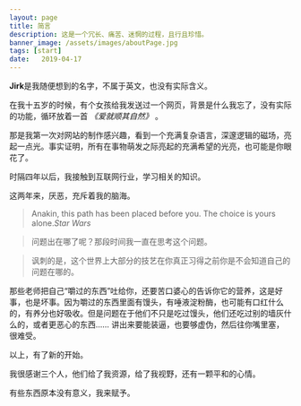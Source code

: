 ```yaml
---
layout: page
title: 简言
description: 这是一个冗长、痛苦、迷惘的过程，且行且珍惜。
banner_image: /assets/images/aboutPage.jpg
tags: [start]
date:   2019-04-17
---
```


**Jirk**是我随便想到的名字，不属于英文，也没有实际含义。 

在我十五岁的时候，有个女孩给我发送过一个网页，背景是什么我忘了，没有实际的功能，循环放着一首 *《爱就顺其自然》* 。

那是我第一次对网站的制作感兴趣，看到一个充满复杂语言，深邃逻辑的磁场，亮起一点光。事实证明，所有在事物萌发之际亮起的充满希望的光亮，也可能是你眼花了。

时隔四年以后，我接触到互联网行业，学习相关的知识。

这两年来，厌恶，充斥着我的脑海。

>Anakin, this path has been placed before you. The choice is yours alone.<cite>Star Wars</cite>

>问题出在哪了呢？那段时间我一直在思考这个问题。

>讽刺的是，这个世界上大部分的技艺在你真正习得之前你是不会知道自己的问题在哪的。

那些老师把自己“嚼过的东西”吐给你，还要苦口婆心的告诉你它的营养，这是好事，也是坏事。因为嚼过的东西里面有馒头，有唾液淀粉酶，也可能有口红什么的，有养分也好吸收。但是问题在于他们不只是吃过馒头，他们还吃过别的墙灰什么的，或者更恶心的东西……  讲出来要能装逼，也要够虚伪，然后往你嘴里塞，很难受。

以上，有了新的开始。

我很感谢三个人，他们给了我资源，给了我视野，还有一颗平和的心情。

有些东西原本没有意义，我来赋予。

